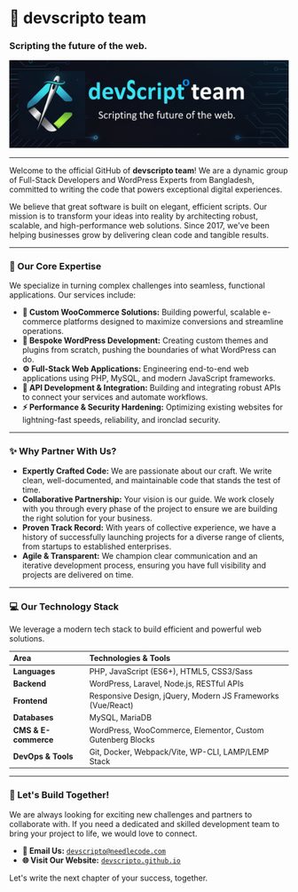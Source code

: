 # 📜 devscripto team

### Scripting the future of the web.

<p style="text-align:center;"><a href="https://devscripto.github.io" target="_blank" rel="noopener"><img src="/devscripto-banner.png" data-origin="devscripto-banner.png" alt="devscripto team" width="1024" height="320" style="max-width: 100%; height: auto; aspect-ratio: 1024/320"></a></p>

-----

Welcome to the official GitHub of **devscripto team**\! We are a dynamic group of Full-Stack Developers and WordPress Experts from Bangladesh, committed to writing the code that powers exceptional digital experiences.

We believe that great software is built on elegant, efficient scripts. Our mission is to transform your ideas into reality by architecting robust, scalable, and high-performance web solutions. Since 2017, we've been helping businesses grow by delivering clean code and tangible results.

-----

### 🎯 Our Core Expertise

We specialize in turning complex challenges into seamless, functional applications. Our services include:

  * **🛒 Custom WooCommerce Solutions:** Building powerful, scalable e-commerce platforms designed to maximize conversions and streamline operations.
  * **🧩 Bespoke WordPress Development:** Creating custom themes and plugins from scratch, pushing the boundaries of what WordPress can do.
  * **⚙️ Full-Stack Web Applications:** Engineering end-to-end web applications using PHP, MySQL, and modern JavaScript frameworks.
  * **🔗 API Development & Integration:** Building and integrating robust APIs to connect your services and automate workflows.
  * **⚡ Performance & Security Hardening:** Optimizing existing websites for lightning-fast speeds, reliability, and ironclad security.

-----

### ✨ Why Partner With Us?

  * **Expertly Crafted Code:** We are passionate about our craft. We write clean, well-documented, and maintainable code that stands the test of time.
  * **Collaborative Partnership:** Your vision is our guide. We work closely with you through every phase of the project to ensure we are building the right solution for your business.
  * **Proven Track Record:** With years of collective experience, we have a history of successfully launching projects for a diverse range of clients, from startups to established enterprises.
  * **Agile & Transparent:** We champion clear communication and an iterative development process, ensuring you have full visibility and projects are delivered on time.

-----

### 💻 Our Technology Stack

We leverage a modern tech stack to build efficient and powerful web solutions.

| Area                 | Technologies & Tools                                        |
| :------------------- | :---------------------------------------------------------- |
| **Languages** | PHP, JavaScript (ES6+), HTML5, CSS3/Sass                     |
| **Backend** | WordPress, Laravel, Node.js, RESTful APIs                 |
| **Frontend** | Responsive Design, jQuery, Modern JS Frameworks (Vue/React) |
| **Databases** | MySQL, MariaDB                                              |
| **CMS & E-commerce** | WordPress, WooCommerce, Elementor, Custom Gutenberg Blocks    |
| **DevOps & Tools** | Git, Docker, Webpack/Vite, WP-CLI, LAMP/LEMP Stack        |

-----

### 🤝 Let's Build Together\!

We are always looking for exciting new challenges and partners to collaborate with. If you need a dedicated and skilled development team to bring your project to life, we would love to connect.

* **📧 Email Us:** [`devscripto@needlecode.com`](mailto:devscripto@needlecode.com)
* **🌐 Visit Our Website:** [`devscripto.github.io`](https://devscripto.github.io)

Let's write the next chapter of your success, together.
